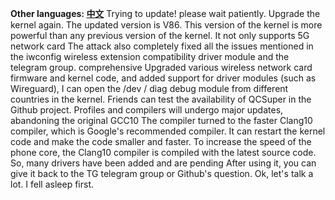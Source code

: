 **Other languages: [中文](README.md)**
Trying to update! please wait patiently.
Upgrade the kernel again. The updated version is V86. This version of the kernel is more powerful than any previous version of the kernel. It not only supports 5G network card
The attack also completely fixed all the issues mentioned in the iwconfig wireless extension compatibility driver module and the telegram group. comprehensive
Upgraded various wireless network card firmware and kernel code, and added support for driver modules (such as Wireguard), I can open the /dev / diag debug module from different countries in the kernel.
Friends can test the availability of QCSuper in the Github project. Profiles and compilers will undergo major updates, abandoning the original GCC10
The compiler turned to the faster Clang10 compiler, which is Google's recommended compiler. It can restart the kernel code and make the code smaller and faster.
To increase the speed of the phone core, the Clang10 compiler is compiled with the latest source code. So, many drivers have been added and are pending
After using it, you can give it back to the TG telegram group or Github's question. Ok, let's talk a lot. I fell asleep first.